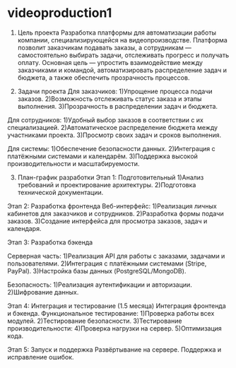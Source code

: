 # videoproduction1
1. Цель проекта
Разработка платформы для автоматизации работы компании, специализирующейся на видеопроизводстве. Платформа позволит заказчикам подавать заказы, а сотрудникам — самостоятельно выбирать задачи, отслеживать прогресс и получать оплату. Основная цель — упростить взаимодействие между заказчиками и командой, автоматизировать распределение задач и бюджета, а также обеспечить прозрачность процессов.

2. Задачи проекта
Для заказчиков:
1)Упрощение процесса подачи заказов.
2)Возможность отслеживать статус заказа и этапы выполнения.
3)Прозрачность в распределении задач и бюджета.

Для сотрудников:
1)Удобный выбор заказов в соответствии с их специализацией.
2)Автоматическое распределение бюджета между участниками проекта.
3)Просмотр своих задач и сроков выполнения.

Для системы:
1)Обеспечение безопасности данных.
2)Интеграция с платёжными системами и календарём.
3)Поддержка высокой производительности и масштабируемости.

3. План-график разработки
Этап 1: Подготовительный
1)Анализ требований и проектирование архитектуры.
2)Подготовка технической документации.

Этап 2: Разработка фронтенда
Веб-интерфейс:
1)Реализация личных кабинетов для заказчиков и сотрудников.
2)Разработка формы подачи заказов.
3)Создание интерфейса для просмотра заказов, задач и календаря.

Этап 3: Разработка бэкенда

Серверная часть:
1)Реализация API для работы с заказами, задачами и пользователями.
2)Интеграция с платёжными системами (Stripe, PayPal).
3)Настройка базы данных (PostgreSQL/MongoDB).

Безопасность:
1)Реализация аутентификации и авторизации.
2)Шифрование данных.

Этап 4: Интеграция и тестирование (1.5 месяца)
Интеграция фронтенда и бэкенда.
Функциональное тестирование:
1)Проверка работы всех модулей.
2)Тестирование безопасности.
3)Тестирование производительности:
4)Проверка нагрузки на сервер.
5)Оптимизация кода.

Этап 5: Запуск и поддержка 
Развёртывание на сервере.
Поддержка и исправление ошибок.

